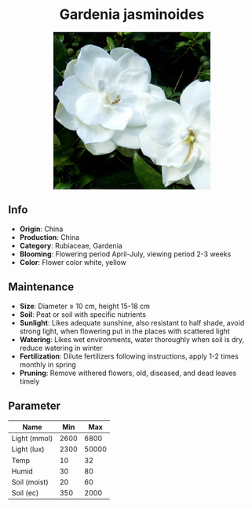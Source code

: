 <h1 align='center'>Gardenia jasminoides</h1>
<p align="center">
    <img 
        align='center'
        width='320'
        src="../images/gardenia jasminoides.png" 
        alt='Gardenia jasminoides' />
</p>

## Info

 - **Origin**: China
 - **Production**: China
 - **Category**: Rubiaceae, Gardenia
 - **Blooming**: Flowering period April-July, viewing period 2-3 weeks
 - **Color**: Flower color white, yellow

## Maintenance

 - **Size**: Diameter ≥ 10 cm, height 15-18 cm
 - **Soil**: Peat or soil with specific nutrients
 - **Sunlight**: Likes adequate sunshine, also resistant to half shade, avoid strong light, when flowering put in the places with scattered light
 - **Watering**: Likes wet environments, water thoroughly when soil is dry, reduce watering in winter
 - **Fertilization**: Dilute fertilizers following instructions,  apply 1-2 times monthly in spring
 - **Pruning**: Remove withered flowers, old, diseased, and dead leaves timely

## Parameter

| Name         | Min  | Max   |
|--------------|------|-------|
| Light (mmol) | 2600 | 6800  |
| Light (lux)  | 2300 | 50000 |
| Temp         | 10    | 32    |
| Humid        | 30   | 80    |
| Soil (moist) | 20   | 60    |
| Soil (ec)    | 350  | 2000  |